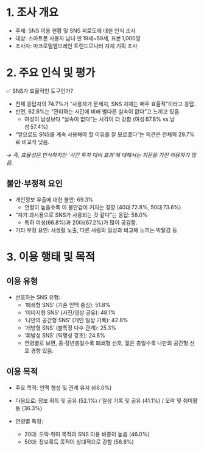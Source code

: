 
# 1. 조사 개요

- 주제: SNS 이용 현황 및 SNS 피로도에 대한 인식 조사
- 대상: 스마트폰 사용자 남녀 만 19세~59세, 표본 1,000명 
- 조사자: 마크로밀엠브레인 트렌드모니터 자체 기획 조사 

# 2. 주요 인식 및 평가
✅ SNS가 효율적인 도구인가?
- 전체 응답자의 74.7%가 “사용자가 문제지, SNS 자체는 매우 효율적”이라고 응답. 
- 반면, 62.6%는 “관리하는 시간에 비해 별다른 실속이 없다”고 느끼고 있음. 
  - 여성이 남성보다 “실속이 없다”는 시각이 더 강함 (여성 67.8% vs 남성 57.4%) 
- “앞으로도 SNS를 계속 사용해야 할 이유를 잘 모르겠다”는 의견은 전체의 29.7%로 비교적 낮음. 

*→ 즉, 효율성은 인식하지만 ‘시간 투자 대비 효과’에 대해서는 의문을 가진 이용자가 많음.*

## 불안·부정적 요인
- 개인정보 유출에 대한 불안: 69.3% 
  - 연령이 높을수록 이 불안감이 커지는 경향 (40대 72.8%, 50대 73.6%) 
- “자기 과시용으로 SNS가 사용되는 것 같다”는 응답: 58.0% 
  - 특히 여성(66.8%)과 20대(67.2%)가 많이 공감함. 
- 기타 부정 요인: 사생활 노출, 다른 사람의 일상과 비교해 느끼는 박탈감 등 

# 3. 이용 행태 및 목적
## 이용 유형

- 선호하는 SNS 유형:
  - ‘폐쇄형 SNS’ (기존 인맥 중심): 51.8% 
  - ‘이미지형 SNS’ (사진/영상 공유): 48.1% 
  - ‘나만의 공간형 SNS’ (개인 일상 기록): 42.8% 
  - ‘개방형 SNS’ (불특정 다수 관계): 25.3%
  - ‘휘발성 SNS’ (익명성 강조): 24.8% 
  - 연령별로 보면, 중·장년층일수록 폐쇄형 선호, 젊은 층일수록 나만의 공간형 선호 경향 있음. 


## 이용 목적
- 주요 목적: 인맥 형성 및 관계 유지 (68.0%) 
- 다음으로: 정보 획득 및 공유 (52.1%) / 일상 기록 및 공유 (41.1%) / 오락 및 취미활동 (36.3%) 

- 연령별 특징:
  - 20대: 오락·취미 목적의 SNS 이용 비중이 높음 (46.0%)
  - 50대: 정보획득 목적이 상대적으로 강함 (58.8%) 




